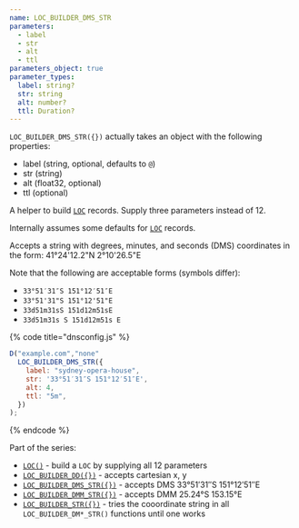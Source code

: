 ```yaml
---
name: LOC_BUILDER_DMS_STR
parameters:
  - label
  - str
  - alt
  - ttl
parameters_object: true
parameter_types:
  label: string?
  str: string
  alt: number?
  ttl: Duration?
---
```


`LOC_BUILDER_DMS_STR({})` actually takes an object with the following properties:

  - label (string, optional, defaults to `@`)
  - str (string)
  - alt (float32, optional)
  - ttl (optional)

A helper to build [`LOC`](../domain_modifier_functions/LOC.md) records. Supply three parameters instead of 12.

Internally assumes some defaults for [`LOC`](../domain_modifier_functions/LOC.md) records.


Accepts a string with degrees, minutes, and seconds (DMS) coordinates in the form: 41°24'12.2"N 2°10'26.5"E

Note that the following are acceptable forms (symbols differ):
* `33°51′31″S 151°12′51″E`
* `33°51'31"S 151°12'51"E`
* `33d51m31sS 151d12m51sE`
* `33d51m31s S 151d12m51s E`

{% code title="dnsconfig.js" %}
```javascript
D("example.com","none"
  LOC_BUILDER_DMS_STR({
    label: "sydney-opera-house",
    str: '33°51′31″S 151°12′51″E',
    alt: 4,
    ttl: "5m",
  })
);

```
{% endcode %}


Part of the series:
 * [`LOC()`](../domain_modifier_functions/LOC.md) - build a `LOC` by supplying all 12 parameters
 * [`LOC_BUILDER_DD({})`](../record_modifier_functions/LOC_BUILDER_DD.md) - accepts cartesian x, y
 * [`LOC_BUILDER_DMS_STR({})`](../record_modifier_functions/LOC_BUILDER_DMS_STR.md) - accepts DMS 33°51′31″S 151°12′51″E
 * [`LOC_BUILDER_DMM_STR({})`](../record_modifier_functions/LOC_BUILDER_DMM_STR.md) - accepts DMM 25.24°S 153.15°E
 * [`LOC_BUILDER_STR({})`](../record_modifier_functions/LOC_BUILDER_STR.md) - tries the cooordinate string in all `LOC_BUILDER_DM*_STR()` functions until one works
